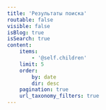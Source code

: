 ```yaml
---
title: 'Результаты поиска'
routable: false
visible: false
isBlog: true
isSearch: true
content:
    items:
        - '@self.children'
    limit: 5
    order:
        by: date
        dir: desc
    pagination: true
    url_taxonomy_filters: true
---
```


